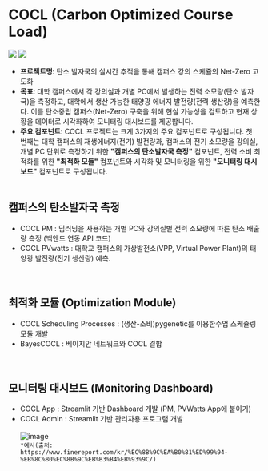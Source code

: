 # COCL (Carbon Optimized Course Load)
<img src="https://img.shields.io/badge/Python-3776AB?style=for-the-badge&logo=Python&logoColor=white"> <img src="https://img.shields.io/badge/streamlit-FF4B4B?style=for-the-badge&logo=Python&logoColor=white">


- **프로젝트명**: 탄소 발자국의 실시간 추적을 통해 캠퍼스 강의 스케쥴의 Net-Zero 고도화
- **목표**: 대학 캠퍼스에서 각 강의실과 개별 PC에서 발생하는 전력 소모량(탄소 발자국)을 측정하고, 대학에서 생산 가능한 태양광 에너지 발전량(전력 생산량)을 예측한다. 이를 탄소중립 캠퍼스(Net-Zero) 구축을 위해 현실 가능성을 검토하고 현재 상황을 데이터로 시각화하여 모니터링 대시보드를 제공합니다. 
- **주요 컴포넌트**: COCL 프로젝트는 크게 3가지의 주요 컴포넌트로 구성됩니다. 첫 번째는 대학 캠퍼스의 재생에너지(전기) 발전량과, 캠퍼스의 전기 소모량을 강의실, 개별 PC 단위로 측정하기 위한 **"캠퍼스의 탄소발자국 측정"** 컴포넌트, 전력 소비 최적화를 위한 **"최적화 모듈"** 컴포넌트와 시각화 및 모니터링을 위한 **"모니터링 대시보드"** 컴포넌트로 구성됩니다. <br/><br/>
  

## 캠퍼스의 탄소발자국 측정
- COCL PM : 딥러닝을 사용하는 개별 PC와 강의실별 전력 소모량에 따른 탄소 배출량 측정 (백엔드 연동 API 코드)
- COCL PVwatts : 대학교 캠퍼스의 가상발전소(VPP, Virtual Power Plant)의 태양광 발전량(전기 생산량) 예측.<br/><br/><br/>


## 최적화 모듈 (Optimization Module)
- COCL Scheduling Processes : (생산-소비)pygenetic를 이용한수업 스케쥴링모듈 개발
- BayesCOCL : 베이지안 네트워크와 COCL 결합<br/><br/><br/>


## 모니터링 대시보드 (Monitoring Dashboard)
- COCL App : Streamlit 기반 Dashboard 개발 (PM, PVWatts App에 붙이기)
- COCL Admin : Streamlit 기반 관리자용 프로그램 개발<br/><br/>
![image](https://github.com/Prcnsi/COCL/assets/86015194/4d8f1df3-2872-488b-9b57-d6ff333f3e7f)<br/>
```*예시(출처: https://www.finereport.com/kr/%EC%8B%9C%EA%B0%81%ED%99%94-%EB%8C%80%EC%8B%9C%EB%B3%B4%EB%93%9C/)```
<br/><br/><br/>
 
 
